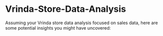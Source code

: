 # Vrinda-Store-Data-Analysis
Assuming your Vrinda store data analysis focused on sales data, here are some potential insights you might have uncovered:
